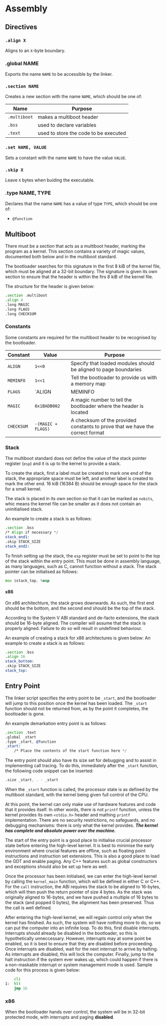 
# Assembly

## Directives

### `.align X`
Aligns to an `X`-byte boundary.

### .global NAME
Exports the name `NAME` to be accessible by the linker.

### `.section NAME`
Creates a new section with the name `NAME`, which should be one of:

| Name         | Purpose                               |
| ------------ | ------------------------------------- |
| `.multiboot` | makes a multiboot header              |
| `.bss`       | used to declare variables             |
| `.text`      | used to store the code to be executed |

### `.set NAME, VALUE`
Sets a constant with the name `NAME` to have the value `VALUE`.

### `.skip X`
Leave `X` bytes when buiding the executable.

### .type NAME, TYPE
Declares that the name `NAME` has a value of type `TYPE`, which should be one of:

- `@function`


## Multiboot

There must be a section that acts as a multiboot header, marking the program as a kernel.
This section contains a variety of magic values, documented both below and in the multiboot standard.

The bootloader searches for this signature in the first 8 kiB of the kernel file, which must be aligned at a 32-bit boundary.
The signature is given its own section to ensure that the header is within the firs 8 kiB of the kernel file.

The structure for the header is given below:

```asm
.section .multiboot
.align 4
.long MAGIC
.long FLAGS
.long CHECKSUM
```

### Constants

Some constants are required for the multiboot header to be recognised by the bootloader.

| Constant   | Value                    | Purpose                                                                       |
| ---------- | ------------------------ | ----------------------------------------------------------------------------- |
| `ALIGN`    | `1<<0`                   | Specify that loaded modules should be aligned to page boundaries              |
| `MEMINFO`  | `1<<1`                   | Tell the bootloader to provide us with a memory map                           |
| `FLAGS`    | `ALIGN | MEMINFO | ...`  | Combine each of the flags into one field to be presented to the bootloader    |
| `MAGIC`    |  `0x1BADB002`            | A magic number to tell the bootloader where the header is located             |
| `CHECKSUM` | `-(MAGIC + FLAGS)`       | A checksum of the provided constants to prove that we have the correct format |


### Stack

The multiboot standard does not define the value of the stack pointer register (`esp`) and it is up to the kernel to provide a stack.

To create the stack, first a label must be created to mark one end of the stack, the appropriate space must be left, and another label is created to mark the other end.
16 kiB (16384 B) should be enough space for the stack for a small kernel.

The stack is placed in its own section so that it can be marked as `nobits`, whic means the kernel file can be smaller as it does not contain an uninitialised stack.

An example to create a stack is as follows:
```asm
.section .bss
/* Align if necessary */
stack_end1:
.skip STACK_SIZE
stack_end2:
```

To finish setting up the stack, the `esp` register must be set to point to the top of the stack within the entry point.
This must be done in assembly language, as many languages, such as C, cannot function without a stack.
The stack pointer can be initialised as follows:
```asm
mov $stack_top, %esp
```

#### x86

On x86 architechture, the stack grows downwards. As such, the first end should be the bottom, and the second end should be the top of the stack.

According to the System V ABI standard and de-facto extensions, the stack should be 16-byte aligned.
The compiler will assume that the stack is properly aligned.
Failure to do so will result in undefined behaviour.

An example of creating a stack for x86 architectures is given below:
An example to create a stack is as follows:
```asm
.section .bss
.align 16
stack_bottom:
.skip STACK_SIZE
stack_top:
```


## Entry Point

The linker script specifies the entry point to be `_start`, and the bootloader will jump to this position once the kernel has been loaded.
The `_start` function should not be returned from, as by the point it completes, the bootloader is gone.

An example demarkation entry point is as follows:
```asm
.section .text
.global _start
.type _start, @function
_start:
    /* Place the contents of the start function here */
```

The entry point should also have its size set for debugging and to assist in implementing call tracing.
To do this, immediately after the `_start` function, the following code snippet can be inserted:
```asm
.size _start, . - _start
```

When the `_start` function is called, the processor state is as defined by the multiboot standard, with the kernel being given full control of the CPU.

At this point, the kernel can only make use of hardware features and code that it provides itself.
In other words, there is not `printf` function, unless the kernel provides its own `<stdio.h>` header and mathing `printf` implementation.
There are no security restrictions, no safeguards, and no debugging mechanisms: there is only what the kernel provides.
***The kernel has complete and absolute power over the machine.***

The start of the entry point is a good place to initialise crucial processor state before entering the high-level kernel.
It is best to minimise the early environment where crucial features are offline, such as floating point instructions and instruction set extensions.
This is also a good place to load the GDT and enable paging.
Any C++ features such as global constructors and exceptions should also be set up here as well.

Once the processor has been initialsed, we can enter the high-level kernel by calling the `kernel_main` function, which will be defined in either C or C++.
For the `call` instruction, the ABI requires the stack to be aligned to 16-bytes, which will then push the return pointer of size 4 bytes.
As the stack was originally aligned to 16-bytes, and we have pushed a multiple of 16 bytes to the stack (and popped 0 bytes), the alignment has been preserved. Thus the call is well defined.

After entering the high-level kernel, we will regain control only when the kernel has finished.
As such, the system will have nothing more to do, so we can put the computer into an infinite loop.
To do this, first disable interrupts.
Interrupts should already be disabled in the bootloader, so this is hypothetically unneccessary.
However, interrupts may at some point be enabled, so it is best to ensure that they are disabled before proceeding.
Once interrupts are disabled, wait for the next interrupt to arrive by halting.
As interrupts are disabled, this will lock the computer.
Finally, jump to the halt instruction if the system ever wakes up, which could happen if there is a non-maskable interrupt or system management mode is used.
Sample code for this process is given below:
```asm
    cli
1:  hlt
    jmp 1b
```

### x86
When the bootloader hands over control, the system will be in 32-bit protected mode, with interrupts and paging **disabled**.
